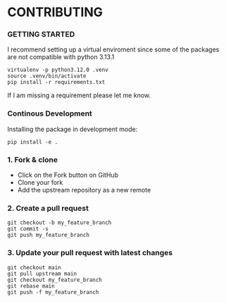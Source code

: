 # CONTRIBUTING


### GETTING STARTED
I recommend setting up a virtual enviroment since some of the packages are not compatible with python 3.13.1
```shell
virtualenv -p python3.12.0 .venv
source .venv/bin/activate 
pip install -r requirements.txt
```
If I am missing a requirement please let me know. 

### Continous Development
Installing the package in development mode:
```shell
pip install -e .
```


### 1. Fork & clone
- Click on the Fork button on GitHub
- Clone your fork
- Add the upstream repository as a new remote

### 2. Create a pull request

```shell
git checkout -b my_feature_branch
git commit -s
git push my_feature_branch

```

### 3. Update your pull request with latest changes

```shell
git checkout main
git pull upstream main
git checkout my_feature_branch
git rebase main
git push -f my_feature_branch
```


